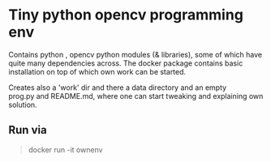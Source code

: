 # Tiny python opencv programming env

Contains python , opencv python modules (& libraries), some of which 
have quite many dependencies across. The docker package contains
basic installation on top of which own work can be started.


Creates also a 'work' dir and there a data directory and an empty  
prog.py and README.md, where one can start tweaking and
explaining own solution.


## Run via

> docker run -it ownenv

